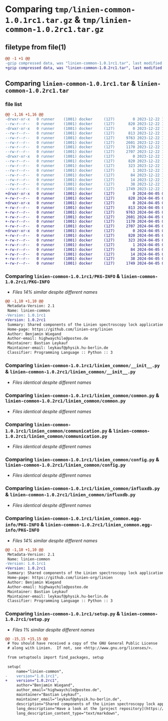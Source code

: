 # Comparing `tmp/linien-common-1.0.1rc1.tar.gz` & `tmp/linien-common-1.0.2rc1.tar.gz`

## filetype from file(1)

```diff
@@ -1 +1 @@
-gzip compressed data, was "linien-common-1.0.1rc1.tar", last modified: Fri Dec 22 14:16:16 2023, max compression
+gzip compressed data, was "linien-common-1.0.2rc1.tar", last modified: Fri Apr  5 08:31:32 2024, max compression
```

## Comparing `linien-common-1.0.1rc1.tar` & `linien-common-1.0.2rc1.tar`

### file list

```diff
@@ -1,16 +1,16 @@
-drwxr-xr-x   0 runner    (1001) docker     (127)        0 2023-12-22 14:16:16.971896 linien-common-1.0.1rc1/
--rw-r--r--   0 runner    (1001) docker     (127)      820 2023-12-22 14:16:16.967896 linien-common-1.0.1rc1/PKG-INFO
-drwxr-xr-x   0 runner    (1001) docker     (127)        0 2023-12-22 14:16:16.967896 linien-common-1.0.1rc1/linien_common/
--rw-r--r--   0 runner    (1001) docker     (127)      813 2023-12-22 14:16:05.000000 linien-common-1.0.1rc1/linien_common/__init__.py
--rw-r--r--   0 runner    (1001) docker     (127)     9763 2023-12-22 14:16:05.000000 linien-common-1.0.1rc1/linien_common/common.py
--rw-r--r--   0 runner    (1001) docker     (127)     2601 2023-12-22 14:16:05.000000 linien-common-1.0.1rc1/linien_common/communication.py
--rw-r--r--   0 runner    (1001) docker     (127)     1170 2023-12-22 14:16:05.000000 linien-common-1.0.1rc1/linien_common/config.py
--rw-r--r--   0 runner    (1001) docker     (127)     2707 2023-12-22 14:16:05.000000 linien-common-1.0.1rc1/linien_common/influxdb.py
-drwxr-xr-x   0 runner    (1001) docker     (127)        0 2023-12-22 14:16:16.967896 linien-common-1.0.1rc1/linien_common.egg-info/
--rw-r--r--   0 runner    (1001) docker     (127)      820 2023-12-22 14:16:16.000000 linien-common-1.0.1rc1/linien_common.egg-info/PKG-INFO
--rw-r--r--   0 runner    (1001) docker     (127)      323 2023-12-22 14:16:16.000000 linien-common-1.0.1rc1/linien_common.egg-info/SOURCES.txt
--rw-r--r--   0 runner    (1001) docker     (127)        1 2023-12-22 14:16:16.000000 linien-common-1.0.1rc1/linien_common.egg-info/dependency_links.txt
--rw-r--r--   0 runner    (1001) docker     (127)       84 2023-12-22 14:16:16.000000 linien-common-1.0.1rc1/linien_common.egg-info/requires.txt
--rw-r--r--   0 runner    (1001) docker     (127)       14 2023-12-22 14:16:16.000000 linien-common-1.0.1rc1/linien_common.egg-info/top_level.txt
--rw-r--r--   0 runner    (1001) docker     (127)       38 2023-12-22 14:16:16.971896 linien-common-1.0.1rc1/setup.cfg
--rw-r--r--   0 runner    (1001) docker     (127)     1749 2023-12-22 14:16:05.000000 linien-common-1.0.1rc1/setup.py
+drwxr-xr-x   0 runner    (1001) docker     (127)        0 2024-04-05 08:31:32.323795 linien-common-1.0.2rc1/
+-rw-r--r--   0 runner    (1001) docker     (127)      820 2024-04-05 08:31:32.323795 linien-common-1.0.2rc1/PKG-INFO
+drwxr-xr-x   0 runner    (1001) docker     (127)        0 2024-04-05 08:31:32.323795 linien-common-1.0.2rc1/linien_common/
+-rw-r--r--   0 runner    (1001) docker     (127)      813 2024-04-05 08:31:26.000000 linien-common-1.0.2rc1/linien_common/__init__.py
+-rw-r--r--   0 runner    (1001) docker     (127)     9763 2024-04-05 08:31:26.000000 linien-common-1.0.2rc1/linien_common/common.py
+-rw-r--r--   0 runner    (1001) docker     (127)     2601 2024-04-05 08:31:26.000000 linien-common-1.0.2rc1/linien_common/communication.py
+-rw-r--r--   0 runner    (1001) docker     (127)     1170 2024-04-05 08:31:26.000000 linien-common-1.0.2rc1/linien_common/config.py
+-rw-r--r--   0 runner    (1001) docker     (127)     2707 2024-04-05 08:31:26.000000 linien-common-1.0.2rc1/linien_common/influxdb.py
+drwxr-xr-x   0 runner    (1001) docker     (127)        0 2024-04-05 08:31:32.323795 linien-common-1.0.2rc1/linien_common.egg-info/
+-rw-r--r--   0 runner    (1001) docker     (127)      820 2024-04-05 08:31:32.000000 linien-common-1.0.2rc1/linien_common.egg-info/PKG-INFO
+-rw-r--r--   0 runner    (1001) docker     (127)      323 2024-04-05 08:31:32.000000 linien-common-1.0.2rc1/linien_common.egg-info/SOURCES.txt
+-rw-r--r--   0 runner    (1001) docker     (127)        1 2024-04-05 08:31:32.000000 linien-common-1.0.2rc1/linien_common.egg-info/dependency_links.txt
+-rw-r--r--   0 runner    (1001) docker     (127)       84 2024-04-05 08:31:32.000000 linien-common-1.0.2rc1/linien_common.egg-info/requires.txt
+-rw-r--r--   0 runner    (1001) docker     (127)       14 2024-04-05 08:31:32.000000 linien-common-1.0.2rc1/linien_common.egg-info/top_level.txt
+-rw-r--r--   0 runner    (1001) docker     (127)       38 2024-04-05 08:31:32.323795 linien-common-1.0.2rc1/setup.cfg
+-rw-r--r--   0 runner    (1001) docker     (127)     1749 2024-04-05 08:31:26.000000 linien-common-1.0.2rc1/setup.py
```

### Comparing `linien-common-1.0.1rc1/PKG-INFO` & `linien-common-1.0.2rc1/PKG-INFO`

 * *Files 14% similar despite different names*

```diff
@@ -1,10 +1,10 @@
 Metadata-Version: 2.1
 Name: linien-common
-Version: 1.0.1rc1
+Version: 1.0.2rc1
 Summary: Shared components of the Linien spectroscopy lock application.
 Home-page: https://github.com/linien-org/linien
 Author: Benjamin Wiegand
 Author-email: highwaychile@posteo.de
 Maintainer: Bastian Leykauf
 Maintainer-email: leykauf@physik.hu-berlin.de
 Classifier: Programming Language :: Python :: 3
```

### Comparing `linien-common-1.0.1rc1/linien_common/__init__.py` & `linien-common-1.0.2rc1/linien_common/__init__.py`

 * *Files identical despite different names*

### Comparing `linien-common-1.0.1rc1/linien_common/common.py` & `linien-common-1.0.2rc1/linien_common/common.py`

 * *Files identical despite different names*

### Comparing `linien-common-1.0.1rc1/linien_common/communication.py` & `linien-common-1.0.2rc1/linien_common/communication.py`

 * *Files identical despite different names*

### Comparing `linien-common-1.0.1rc1/linien_common/config.py` & `linien-common-1.0.2rc1/linien_common/config.py`

 * *Files identical despite different names*

### Comparing `linien-common-1.0.1rc1/linien_common/influxdb.py` & `linien-common-1.0.2rc1/linien_common/influxdb.py`

 * *Files identical despite different names*

### Comparing `linien-common-1.0.1rc1/linien_common.egg-info/PKG-INFO` & `linien-common-1.0.2rc1/linien_common.egg-info/PKG-INFO`

 * *Files 14% similar despite different names*

```diff
@@ -1,10 +1,10 @@
 Metadata-Version: 2.1
 Name: linien-common
-Version: 1.0.1rc1
+Version: 1.0.2rc1
 Summary: Shared components of the Linien spectroscopy lock application.
 Home-page: https://github.com/linien-org/linien
 Author: Benjamin Wiegand
 Author-email: highwaychile@posteo.de
 Maintainer: Bastian Leykauf
 Maintainer-email: leykauf@physik.hu-berlin.de
 Classifier: Programming Language :: Python :: 3
```

### Comparing `linien-common-1.0.1rc1/setup.py` & `linien-common-1.0.2rc1/setup.py`

 * *Files 1% similar despite different names*

```diff
@@ -15,15 +15,15 @@
 # You should have received a copy of the GNU General Public License
 # along with Linien.  If not, see <http://www.gnu.org/licenses/>.
 
 from setuptools import find_packages, setup
 
 setup(
     name="linien-common",
-    version="1.0.1rc1",
+    version="1.0.2rc1",
     author="Benjamin Wiegand",
     author_email="highwaychile@posteo.de",
     maintainer="Bastian Leykauf",
     maintainer_email="leykauf@physik.hu-berlin.de",
     description="Shared components of the Linien spectroscopy lock application.",
     long_description="Have a look at the [project repository](https://github.com/linien-org/linien) for installation instructions.",  # noqa: E501
     long_description_content_type="text/markdown",
```


